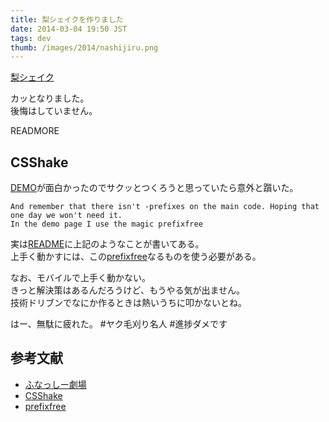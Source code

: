 ```yaml
---
title: 梨シェイクを作りました
date: 2014-03-04 19:50 JST
tags: dev
thumb: /images/2014/nashijiru.png
---
```


[梨シェイク](/dev/shake)

カッとなりました。  
後悔はしていません。

READMORE

## CSShake

[DEMO](http://elrumordelaluz.github.io/csshake/)が面白かったのでサクッとつくろうと思っていたら意外と躓いた。

    And remember that there isn't -prefixes on the main code. Hoping that one day we won't need it.
    In the demo page I use the magic prefixfree

実は[README](https://github.com/elrumordelaluz/csshake/blob/master/README.md)に上記のようなことが書いてある。  
上手く動かすには、この[prefixfree](http://leaverou.github.io/prefixfree)なるものを使う必要がある。

なお、モバイルで上手く動かない。  
きっと解決策はあるんだろうけど、もうやる気が出ません。  
技術ドリブンでなにか作るときは熱いうちに叩かないとね。  

はー、無駄に疲れた。 #ヤク毛刈り名人 #進捗ダメです

## 参考文献

- [ふなっしー劇場](http://terawarosu.jimdo.com/)
- [CSShake](http://elrumordelaluz.github.io/csshake/)
- [prefixfree](http://leaverou.github.io/prefixfree)

